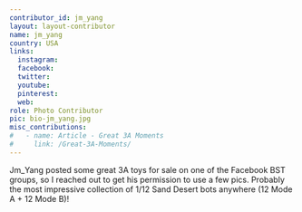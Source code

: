 ```yaml
---
contributor_id: jm_yang
layout: layout-contributor
name: jm_yang
country: USA
links:
  instagram: 
  facebook:
  twitter: 
  youtube:
  pinterest: 
  web: 
role: Photo Contributor
pic: bio-jm_yang.jpg
misc_contributions:
#   - name: Article - Great 3A Moments
#     link: /Great-3A-Moments/
---
```

Jm_Yang posted some great 3A toys for sale on one of the Facebook BST groups, so I reached out to get his permission to use a few pics. Probably the most impressive collection of 1/12 Sand Desert bots anywhere (12 Mode A + 12 Mode B)!